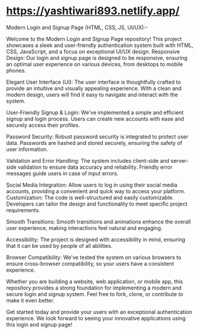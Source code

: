 # https://yashtiwari893.netlify.app/
 Modern Login and Signup Page (HTML, CSS, JS, UI/UX):-
 
Welcome to the Modern Login and Signup Page repository! This project showcases a sleek and user-friendly authentication system built with HTML, CSS, JavaScript, and a focus on exceptional UI/UX design.
Responsive Design: Our login and signup page is designed to be responsive, ensuring an optimal user experience on various devices, from desktops to mobile phones.

Elegant User Interface (UI): The user interface is thoughtfully crafted to provide an intuitive and visually appealing experience. With a clean and modern design, users will find it easy to navigate and interact with the system.

User-Friendly Signup & Login: We've implemented a simple and efficient signup and login process. Users can create new accounts with ease and securely access their profiles.

Password Security: Robust password security is integrated to protect user data. Passwords are hashed and stored securely, ensuring the safety of user information.

Validation and Error Handling: The system includes client-side and server-side validation to ensure data accuracy and reliability. Friendly error messages guide users in case of input errors.

Social Media Integration: Allow users to log in using their social media accounts, providing a convenient and quick way to access your platform.
Customization: The code is well-structured and easily customizable. Developers can tailor the design and functionality to meet specific project requirements.

Smooth Transitions: Smooth transitions and animations enhance the overall user experience, making interactions feel natural and engaging.

Accessibility: The project is designed with accessibility in mind, ensuring that it can be used by people of all abilities.

Browser Compatibility: We've tested the system on various browsers to ensure cross-browser compatibility, so your users have a consistent experience.

Whether you are building a website, web application, or mobile app, this repository provides a strong foundation for implementing a modern and secure login and signup system. Feel free to fork, clone, or contribute to make it even better.

Get started today and provide your users with an exceptional authentication experience. We look forward to seeing your innovative applications using this login and signup page!
